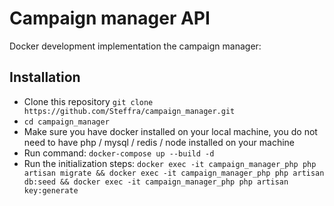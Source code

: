 # Campaign manager API

Docker development implementation the campaign manager:
## Installation

- Clone this repository `git clone https://github.com/Steffra/campaign_manager.git`
- `cd campaign_manager`
- Make sure you have docker installed on your local machine, you do not need to have php / mysql / redis / node installed on your machine
- Run command: `docker-compose up --build -d`
- Run the initialization steps: `docker exec -it campaign_manager_php php artisan migrate && docker exec -it campaign_manager_php php artisan db:seed && docker exec -it campaign_manager_php php artisan key:generate`